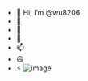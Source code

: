 - 👋 Hi, I’m @wu8206
- 👀 
- 🌱 
- 💞️ 
- 📫 
- 😄 
- ⚡ 
![image](https://github.com/wu8206/wu8206/assets/160311755/5a5762db-cbc6-4541-ae38-ba5c33339bf0)


<!---
wu8206/wu8206 is a ✨ special ✨ repository because its `README.md` (this file) appears on your GitHub profile.
You can click the Preview link to take a look at your changes.
--->
